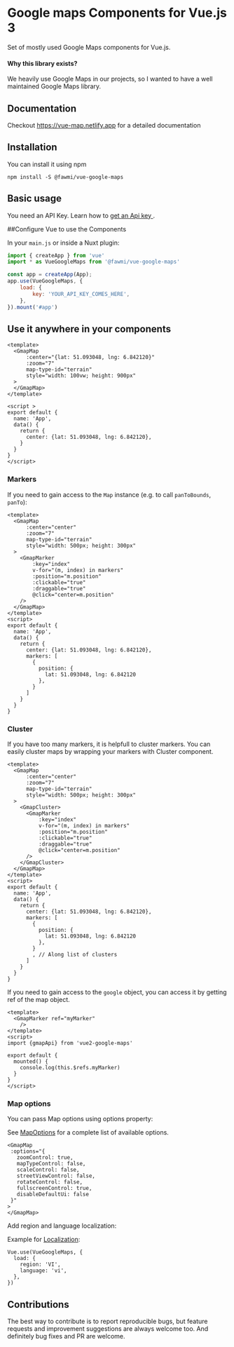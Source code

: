 # Google maps Components for Vue.js 3

Set of mostly used Google Maps components for Vue.js.

#### Why this library exists?
We heavily use Google Maps in our projects, so I wanted to have a well maintained Google Maps library.

## Documentation
Checkout https://vue-map.netlify.app for a detailed documentation

## Installation
You can install it using npm
```
npm install -S @fawmi/vue-google-maps
```

## Basic usage
You need an API Key. Learn how to [get an Api key ](https://developers.google.com/maps/documentation/javascript/get-api-key).

##Configure Vue to use the Components

In your `main.js` or inside a Nuxt plugin:

```js
import { createApp } from 'vue'
import * as VueGoogleMaps from '@fawmi/vue-google-maps'

const app = createApp(App);
app.use(VueGoogleMaps, {
    load: {
        key: 'YOUR_API_KEY_COMES_HERE',
    },
}).mount('#app')

```
## Use it anywhere in your components

```vue
<template>
  <GmapMap
      :center="{lat: 51.093048, lng: 6.842120}"
      :zoom="7"
      map-type-id="terrain"
      style="width: 100vw; height: 900px"
  >
  </GmapMap>
</template>

<script >
export default {
  name: 'App',
  data() {
    return {
      center: {lat: 51.093048, lng: 6.842120},
    }
  }
}
</script>
```

### Markers

If you need to gain access to the `Map` instance (e.g. to call `panToBounds`, `panTo`):
```vue
<template>
  <GmapMap
      :center="center"
      :zoom="7"
      map-type-id="terrain"
      style="width: 500px; height: 300px"
  >
    <GmapMarker
        :key="index"
        v-for="(m, index) in markers"
        :position="m.position"
        :clickable="true"
        :draggable="true"
        @click="center=m.position"
    />
  </GmapMap>
</template>
<script>
export default {
  name: 'App',
  data() {
    return {
      center: {lat: 51.093048, lng: 6.842120},
      markers: [
        {
          position: {
            lat: 51.093048, lng: 6.842120
          },
        }
      ]
    }
  }
}
```
### Cluster
If you have too many markers, it is helpfull to cluster markers. You can easily cluster maps by wrapping your markers with Cluster component.


```vue
<template>
  <GmapMap
      :center="center"
      :zoom="7"
      map-type-id="terrain"
      style="width: 500px; height: 300px"
  >
    <GmapCluster>
      <GmapMarker
          :key="index"
          v-for="(m, index) in markers"
          :position="m.position"
          :clickable="true"
          :draggable="true"
          @click="center=m.position"
      />
    </GmapCluster>
  </GmapMap>
</template>
<script>
export default {
  name: 'App',
  data() {
    return {
      center: {lat: 51.093048, lng: 6.842120},
      markers: [
        {
          position: {
            lat: 51.093048, lng: 6.842120
          },
        }
        , // Along list of clusters
      ]
    }
  }
}
```
If you need to gain access to the `google` object, you can access it by getting ref of the map object.
```vue
<template>
  <GmapMarker ref="myMarker"
    />
</template>
<script>
import {gmapApi} from 'vue2-google-maps'

export default {
  mounted() {
    console.log(this.$refs.myMarker)
  }
}
</script>
```
### Map options
You can pass Map options using options property: 

See [MapOptions](https://developers.google.com/maps/documentation/javascript/reference/map#MapOptions) for a complete list of available options.
 ```vue
 <GmapMap
  :options="{
    zoomControl: true,
    mapTypeControl: false,
    scaleControl: false,
    streetViewControl: false,
    rotateControl: false,
    fullscreenControl: true,
    disableDefaultUi: false
  }"
>
</GmapMap>
```

Add region and language localization:

Example for [Localization](https://developers.google.com/maps/documentation/javascript/localization):
```vue
Vue.use(VueGoogleMaps, {
  load: {
    region: 'VI',
    language: 'vi',
  },
})
```

## Contributions
The best way to contribute is to report reproducible bugs, but feature requests and improvement suggestions are always welcome too. And definitely bug fixes and PR are welcome.  